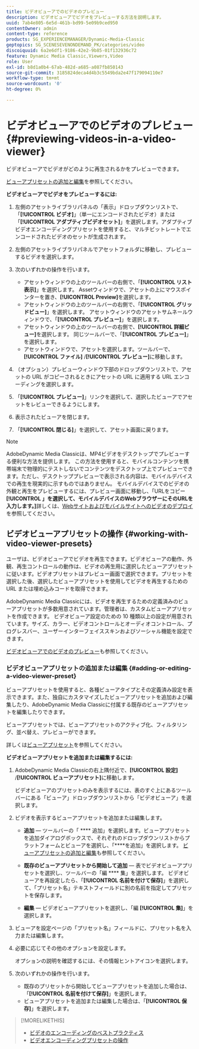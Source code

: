```yaml
---
title: ビデオビューアでのビデオのプレビュー
description: ビデオビューアでビデオをプレビューする方法を説明します。
uuid: 7ab4e805-6e5d-461b-bd99-5e09b9ced950
contentOwner: admin
content-type: reference
products: SG_EXPERIENCEMANAGER/Dynamic-Media-Classic
geptopics: SG_SCENESEVENONDEMAND_PK/categories/video
discoiquuid: 6a2e6df1-9186-42e2-9b85-01f132936c72
feature: Dynamic Media Classic,Viewers,Video
role: User
exl-id: b8d1a0b4-67ab-482d-a685-a087fb850143
source-git-commit: 3185824deca4d4b3c5549bda2e47f179094110e7
workflow-type: tm+mt
source-wordcount: '0'
ht-degree: 0%

---
```


# ビデオビューアでのビデオのプレビュー{#previewing-videos-in-a-video-viewer}

ビデオビューアでビデオがどのように再生されるかをプレビューできます。

[ビューアプリセットの追加と編集](application-setup.md#adding_and_editing_viewer_presets)を参照してください。

**ビデオビューアでビデオをプレビューするには:**

1. 左側のアセットライブラリパネルの「表示」ドロップダウンリストで、「**[!UICONTROL ビデオ]**」（単一にエンコードされたビデオ）または「**[!UICONTROL アダプティブビデオセット]**」を選択します。アダプティブビデオエンコーディングプリセットを使用すると、マルチビットレートでエンコードされたビデオのセットが生成されます。
1. 左側のアセットライブラリパネルでアセットフォルダに移動し、プレビューするビデオを選択します。
1. 次のいずれかの操作を行います。

   * アセットウィンドウの上のツールバーの右側で、「**[!UICONTROL リスト表示]**」を選択します。 Assetウィンドウで、アセットの上にマウスポインターを置き、**[!UICONTROL Preview]**&#x200B;を選択します。
   * アセットウィンドウの上のツールバーの右側で、「**[!UICONTROL グリッドビュー]**」を選択します。 アセットウィンドウのアセットサムネールウィンドウで、「**[!UICONTROL プレビュー]**」を選択します。
   * アセットウィンドウの上のツールバーの右側で、**[!UICONTROL 詳細ビュー]**&#x200B;を選択します。 同じツールバーで、「**[!UICONTROL プレビュー]**」を選択します。
   * アセットウィンドウで、アセットを選択します。ツールバーで、**[!UICONTROL ファイル]** /**[!UICONTROL プレビュー]**&#x200B;に移動します。

1. （オプション）プレビューウィンドウ下部のドロップダウンリストで、アセットの URL がコピーされるときにアセットの URL に適用する URL エンコーディングを選択します。
1. 「**[!UICONTROL プレビュー]**」リンクを選択して、選択したビューアでアセットをレビューできるようにします。
1. 表示されたビューアを閉じます。
1. 「**[!UICONTROL 閉じる]**」を選択して、アセット画面に戻ります。

>[!NOTE]
>
>AdobeDynamic Media Classicは、MP4ビデオをデスクトップでプレビューする便利な方法を提供します。 この方法を使用すると、モバイルコンテンツを携帯端末で物理的にテストしないでコンテンツをデスクトップ上でプレビューできます。ただし、デスクトッププレビューで表示される内容は、モバイルデバイスでの再生を現実的に示すものではありません。 モバイルデバイスでのビデオの外観と再生をプレビューするには、プレビュー画面に移動し、「URLをコピー&#x200B;**[!UICONTROL 」を選択して、モバイルデバイスのWebブラウザーにそのURLを入力します。]**&#x200B;詳しくは、[Webサイトおよびモバイルサイトへのビデオのデプロイ](deploying-video-websites-mobile-sites.md#deploying_video_to_your_websites_and_mobile_sites)を参照してください。

## ビデオビューアプリセットの操作 {#working-with-video-viewer-presets}

ユーザは、ビデオビューアでビデオを再生できます。ビデオビューアの動作、外観、再生コントロールの動作は、ビデオの再生用に選択したビューアプリセットに従います。ビデオプリセットはプレビュー画面で選択できます。プリセットを選択した後、選択したビューアプリセットを使用してビデオを再生するための URL または埋め込みコードを取得できます。

AdobeDynamic Media Classicには、ビデオを再生するための定義済みのビューアプリセットが多数用意されています。管理者は、カスタムビューアプリセットを作成できます。 ビデオビューア設定のための 10 種類以上の設定が用意されています。サイズ、カラー、ビデオコントロールとオーディオコントロール、プログレスバー、ユーザーインターフェイススキンおよびソーシャル機能を設定できます。

[ビデオビューアでのビデオのプレビュー](previewing-videos-video-viewer.md#previewing_videos_in_a_video_viewer)も参照してください。

### ビデオビューアプリセットの追加または編集 {#adding-or-editing-a-video-viewer-preset}

ビューアプリセットを使用すると、各種ビューアタイプとその定義済み設定を表示できます。また、独自にカスタマイズしたビューアプリセットを追加および編集したり、AdobeDynamic Media Classicに付属する既存のビューアプリセットを編集したりできます。

ビューアプリセットでは、ビューアプリセットのアクティブ化、フィルタリング、並べ替え、プレビューができます。

詳しくは[ビューアプリセット](application-setup.md#viewer_presets)を参照してください。

**ビデオビューアプリセットを追加または編集するには:**

1. AdobeDynamic Media Classicの右上隅付近で、**[!UICONTROL 設定]** /**[!UICONTROL ビューアプリセット]**&#x200B;に移動します。

   ビデオビューアのプリセットのみを表示するには、表のすぐ上にあるツールバーにある「ビューア」ドロップダウンリストから「ビデオビューア」を選択します。

1. ビデオを表示するビューアプリセットを追加または編集します。

   * **追加**  — ツールバーの「 **** 追加」を選択します。ビューアプリセットを追加ダイアログボックスで、それぞれのドロップダウンリストからプラットフォームとビューアを選択し、「****&#x200B;を追加」を選択します。
   [ビューアプリセットの追加と編集](application-setup.md#adding_and_editing_viewer_presets)も参照してください。

   * **既存のビューアプリセットから開始して追加**  — 表でビデオビューアプリセットを選択し、ツールバーの「編 **** 集」を選択します。
   ビデオビューアを再設定したら、「**[!UICONTROL 名前を付けて保存]**」を選択して、「プリセット名」テキストフィールドに別の名前を指定してプリセットを保存します。

   * **編集**  — ビデオビューアプリセットを選択し、「編 **[!UICONTROL 集]**」を選択します。



1. ビューアを設定ページの「プリセット名」フィールドに、プリセット名を入力または編集します。
1. 必要に応じてその他のオプションを設定します。

   オプションの説明を確認するには、その情報ヒントアイコンを選択します。

1. 次のいずれかの操作を行います。

   * 既存のプリセットから開始してビューアプリセットを追加した場合は、「**[!UICONTROL 名前を付けて保存]**」を選択します。
   * ビューアプリセットを追加または編集した場合は、「**[!UICONTROL 保存]**」を選択します。

>[!MORELIKETHIS]
>
>* [ビデオのエンコーディングのベストプラクティス](uploading-encoding-videos.md#best_practices_for_video_encoding)
>* [ビデオエンコーディングプリセットの操作](uploading-encoding-videos.md#working_with_video_encoding_presets)

